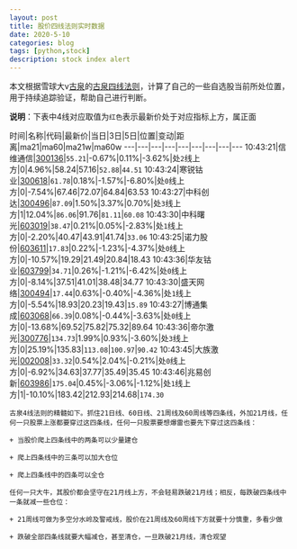 ```yaml
---
layout: post
title: 股价四线法则实时数据
date: 2020-5-10
categories: blog
tags: [python,stock]
description: stock index alert
---
```



本文根据雪球大v[古泉](https://xueqiu.com/u/7148646888)的[古泉四线法则](https://xueqiu.com/7148646888/130498192)，计算了自己的一些自选股当前所处位置，用于持续追踪验证，帮助自己进行判断。

**说明**：下表中4线对应取值为`红色`表示最新价处于对应指标上方，属正面

时间|名称|代码|最新价|当日|3日|5日|位置|变动|距离|ma21|ma60|ma21w|ma60w
---|---|---|---|---|---|---|---|---
10:43:21|信维通信|[300136](https://xueqiu.com/S/SZ300136)|`55.21`|-0.67%|0.11%|-3.62%|处`2`线上方|0|4.96%|58.24|57.16|`52.88`|`44.51`
10:43:24|寒锐钴业|[300618](https://xueqiu.com/S/SZ300618)|`61.78`|0.18%|-1.57%|-6.80%|处`0`线上方|0|-7.54%|67.46|72.07|64.84|63.53
10:43:27|中科创达|[300496](https://xueqiu.com/S/SZ300496)|`87.09`|1.50%|3.37%|0.70%|处`3`线上方|1|12.04%|`86.06`|91.76|`81.11`|`60.08`
10:43:30|中科曙光|[603019](https://xueqiu.com/S/SH603019)|`38.47`|0.21%|0.05%|-2.83%|处`1`线上方|0|-2.20%|40.47|43.91|41.74|`33.06`
10:43:25|诺力股份|[603611](https://xueqiu.com/S/SH603611)|`17.83`|0.22%|-1.23%|-4.37%|处`0`线上方|0|-10.57%|19.29|21.49|20.84|18.43
10:43:36|华友钴业|[603799](https://xueqiu.com/S/SH603799)|`34.71`|0.26%|-1.21%|-6.42%|处`0`线上方|0|-8.14%|37.51|41.01|38.48|34.77
10:43:30|盛天网络|[300494](https://xueqiu.com/S/SZ300494)|`17.44`|0.63%|-0.40%|-4.36%|处`1`线上方|0|-5.54%|18.93|20.23|19.43|`15.89`
10:43:27|博通集成|[603068](https://xueqiu.com/S/SH603068)|`66.39`|0.08%|-0.44%|-3.63%|处`0`线上方|0|-13.68%|69.52|75.82|75.32|89.64
10:43:36|帝尔激光|[300776](https://xueqiu.com/S/SZ300776)|`134.73`|1.99%|0.93%|-3.60%|处`3`线上方|0|25.19%|135.83|`113.08`|`100.97`|`90.42`
10:43:45|大族激光|[002008](https://xueqiu.com/S/SZ002008)|`33.32`|0.54%|2.04%|-0.21%|处`0`线上方|0|-6.92%|34.63|37.77|35.49|35.45
10:43:46|兆易创新|[603986](https://xueqiu.com/S/SH603986)|`175.04`|0.45%|-3.06%|-1.12%|处`1`线上方|1|-10.10%|183.42|212.93|214.68|`174.30`

```
古泉4线法则的精髓如下。抓住21日线、60日线、21周线及60周线等四条线，外加21月线，任何一只股票上涨都要穿过这四条线，任何一只股票要想爆雷也要先下穿过这四条线：

+ 当股价爬上四条线中的两条可以少量建仓

+ 爬上四条线中的三条可以加大仓位

+ 爬上四条线中的四条可以全仓

任何一只大牛，其股价都会坚守在21月线上方，不会轻易跌破21月线；相反，每跌破四条线中一条就减一些仓位：

+ 21周线可做为多空分水岭及警戒线，股价在21周线及60周线下方就要十分慎重，多看少做

+ 跌破全部四条线就要大幅减仓，甚至清仓，一旦跌破21月线，清仓观望
```